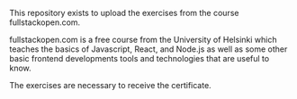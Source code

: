 This repository exists to upload the exercises from the course fullstackopen.com.

fullstackopen.com is a free course from the University of Helsinki which teaches the basics of Javascript, React, and Node.js
as well as some other basic frontend developments tools and technologies that are useful to know.

The exercises are necessary to receive the certificate.
